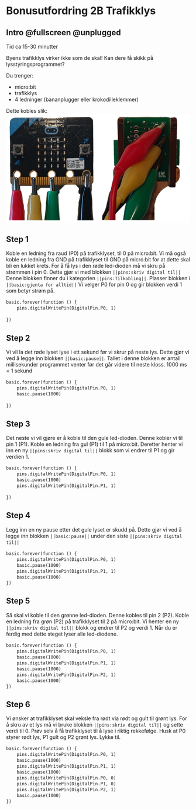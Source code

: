 # Bonusutfordring 2B Trafikklys


## Intro  @fullscreen @unplugged
Tid ca 15-30 minutter

Byens trafikklys virker ikke som de skal! Kan dere få skikk på lysstyringsprogrammet?

Du trenger: 
* micro:bit
* trafikklys
* 4 ledninger (bananplugger eller krokodilleklemmer)

Dette kobles slik:
![Trafikklys](https://github.com/olauk/static/blob/master/trafikklys_kobling.png?raw=true)

## Step 1

Koble en ledning fra raud (P0) på trafikklyset, til 0 på micro:bit. 
Vi må også koble en ledning fra GND på trafikklyset til GND på micro:bit for at dette skal bli en lukket krets. 
For å få lys i den røde led-dioden må vi skru på strømmen i pin 0. 
Dette gjør vi med blokken ``||pins:skriv digital til||`` Denne blokken finner du i kategorien ``||pins:Tilkobling||``. Plasser blokken i ``||basic:gjenta for alltid||`` Vi velger P0 for pin 0 og gir blokken verdi 1 som betyr strøm på. 

```blocks
basic.forever(function () {
    pins.digitalWritePin(DigitalPin.P0, 1)
	
})
```
## Step 2
Vi vil la det røde lyset lyse i ett sekund før vi skrur på neste lys. Dette gjør vi ved å legge inn blokken ``||basic:pause||``. Tallet i denne blokken er antall millisekunder programmet venter før det går videre til neste kloss. 1000 ms = 1 sekund

```blocks
basic.forever(function () {
    pins.digitalWritePin(DigitalPin.P0, 1)
    basic.pause(1000)
	
})
```
## Step 3
Det neste vi vil gjøre er å koble til den gule led-dioden. Denne kobler vi til pin 1 (P1). Koble en ledning fra gul (P1) til 1 på micro:bit. Deretter henter vi inn en ny ``||pins:skriv digital til||`` blokk som vi endrer til P1 og gir verdien 1.

```blocks
basic.forever(function () {
    pins.digitalWritePin(DigitalPin.P0, 1)
    basic.pause(1000)
    pins.digitalWritePin(DigitalPin.P1, 1)
	
})
```
## Step 4
Legg inn en ny pause etter det gule lyset er skudd på. Dette gjør vi ved å legge inn blokken ``||basic:pause||`` under den siste ``||pins:skriv digital til||``
```blocks
basic.forever(function () {
    pins.digitalWritePin(DigitalPin.P0, 1)
    basic.pause(1000)
    pins.digitalWritePin(DigitalPin.P1, 1)
	basic.pause(1000)
})
```

## Step 5
Så skal vi koble til den grønne led-dioden. Denne kobles til pin 2 (P2). Koble en ledning fra grøn (P2) på trafikklyset til 2 på micro:bit. Vi henter en ny ``||pins:skriv digital til||`` blokk og endrer til P2 og verdi 1.
Når du er ferdig med dette steget lyser alle led-diodene.

```blocks
basic.forever(function () {
    pins.digitalWritePin(DigitalPin.P0, 1)
    basic.pause(1000)
    pins.digitalWritePin(DigitalPin.P1, 1)
    basic.pause(1000)
    pins.digitalWritePin(DigitalPin.P2, 1)
    basic.pause(1000)	
})

```
## Step 6
Vi ønsker at trafikklyset skal veksle fra rødt via rødt og gult til grønt lys. For å skru av et lys må vi bruke blokken ``||pins:skriv digital til||`` og sette verdi til 0. Prøv selv å få trafikklyset til å lyse i riktig rekkefølge. Husk at P0 styrer rødt lys, P1 gult og P2 grønt lys. Lykke til. 
```blocks
basic.forever(function () {
    pins.digitalWritePin(DigitalPin.P0, 1)
    basic.pause(1000)
    pins.digitalWritePin(DigitalPin.P1, 1)
    basic.pause(1000)
    pins.digitalWritePin(DigitalPin.P0, 0)
    pins.digitalWritePin(DigitalPin.P1, 0)
    pins.digitalWritePin(DigitalPin.P2, 1)
    basic.pause(1000)	
})

```